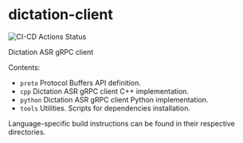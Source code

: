 # dictation-client

![CI-CD Actions Status](https://github.com/jaredharet/dictation-client/actions/workflows/ci/badge.svg)

Dictation ASR gRPC client

Contents:  
- `proto`   Protocol Buffers API definition.  
- `cpp`     Dictation ASR gRPC client C++ implementation.  
- `python`  Dictation ASR gRPC client Python implementation.  
- `tools`   Utilities. Scripts for dependencies installation.  

Language-specific build instructions can be found in their respective directories.
